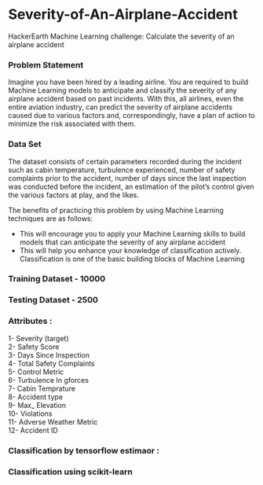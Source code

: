 # Severity-of-An-Airplane-Accident
HackerEarth Machine Learning challenge: Calculate the severity of an airplane accident

### Problem Statement
Imagine you have been hired by a leading airline. You are required to build Machine Learning models to anticipate and classify the severity of any airplane accident based on past incidents. With this, all airlines, even the entire aviation industry, can predict the severity of airplane accidents caused due to various factors and, correspondingly, have a plan of action to minimize the risk associated with them.


### Data Set
The dataset consists of certain parameters recorded during the incident⁠ such as cabin temperature, turbulence experienced, number of safety complaints prior to the accident, number of days since the last inspection was conducted before the incident, an estimation of the pilot’s control given the various factors at play, and the likes. 

The benefits of practicing this problem by using Machine Learning techniques are as follows:
 - This will encourage you to apply your Machine Learning skills to build models that can anticipate the severity of any airplane accident
 - This will help you enhance your knowledge of classification actively. Classification is one of the basic building blocks of Machine Learning

### Training Dataset - 10000
### Testing Dataset - 2500

### Attributes :
 1- Severity (target) <br/>
 2- Safety Score   <br/>
 3- Days Since Inspection <br/>
 4- Total Safety Complaints <br/>
 5- Control Metric <br/>
 6- Turbulence In gforces <br/>
 7- Cabin Temprature <br/>
 8- Accident type <br/>
 9- Max_ Elevation <br/>
 10- Violations <br/>
 11- Adverse Weather Metric <br/>
 12- Accident ID <br/>


### Classification by tensorflow estimaor : 


### Classification using scikit-learn
